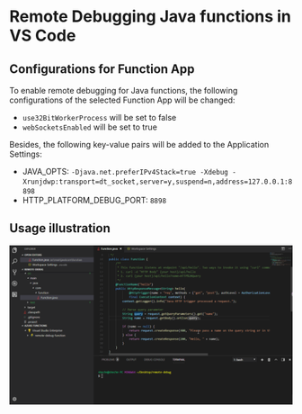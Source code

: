# Remote Debugging Java functions in VS Code

## Configurations for Function App

To enable remote debugging for Java functions, the following configurations of the selected Function App will be changed:
- `use32BitWorkerProcess` will be set to false
- `webSocketsEnabled` will be set to true

Besides, the following key-value pairs will be added to the Application Settings:
- JAVA_OPTS: `-Djava.net.preferIPv4Stack=true -Xdebug -Xrunjdwp:transport=dt_socket,server=y,suspend=n,address=127.0.0.1:8898`
- HTTP_PLATFORM_DEBUG_PORT: `8898`

## Usage illustration
![RemoteDebug](resources/RemoteDebug.gif)
